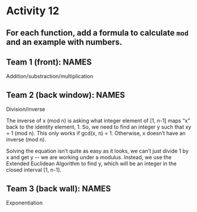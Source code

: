 # Activity 12

## For each function, add a formula to calculate `mod` and an example with numbers.

## Team 1 (front): NAMES

Addition/substraction/multiplication

## Team 2 (back window): NAMES

Division/inverse

The inverse of x (mod n) is asking what integer element of [1, n-1] maps “x” back to the identity element, 1. So, we need to find an integer y such that xy = 1 (mod n).  This only works if gcd(x, n) = 1.  Otherwise, x doesn’t have an inverse (mod n). 

Solving the equation isn’t quite as easy as it looks, we can’t just divide 1 by x and get y -- we are working under a modulus.  Instead, we use the Extended Euclidean Algorithm to find y, which will be an integer in the closed interval [1, n-1].

## Team 3 (back wall): NAMES

Exponentiation
